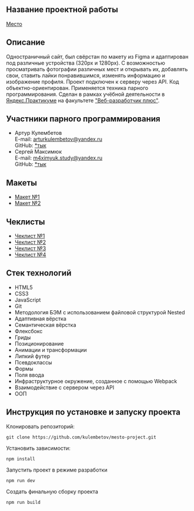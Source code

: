 ## Название проектной работы
[Место](https://kulembetov.github.io/mesto-project)

## Описание
Одностраничный сайт, был свёрстан по макету из Figma и адаптирован под различные устройства (320px и 1280px). С возможностью просматривать фотографии различных мест и открывать их, добавлять свои, ставить лайки понравившимся, изменять информацию и изображение профиля. Проект подключен к серверу через API. Код объектно-ориентирован. Применяется техника парного программирования. Сделан в рамках учёбной деятельности в [Яндекс.Практикуме](https://practicum.yandex.ru) на факультете ["Веб-разработчик плюс"](https://practicum.yandex.ru/web-plus).

## Участники парного программирования
* Артур Кулембетов
<br>E-mail: arturkulembetov@yandex.ru
<br>GitHub: [*тык](https://github.com/kulembetov)
* Сергей Максимюк
<br>E-mail: m4ximyuk.study@yandex.ru
<br>GitHub: [*тык](https://github.com/Sollert)

## Макеты
* [Макет №1](https://www.figma.com/file/2cn9N9jSkmxD84oJik7xL7/JavaScript.-Sprint-4?node-id=28212%3A269&t=ldhr9mLZiCkltFqx-0)
* [Макет №2](https://www.figma.com/file/kRVLKwYG3d1HGLvh7JFWRT/JavaScript.-Sprint-6?node-id=0%3A1)

## Чеклисты
* [Чеклист №1](https://code.s3.yandex.net/web-developer/checklists-pdf/web-plus/checklist-3.pdf)
* [Чеклист №2](https://code.s3.yandex.net/web-developer/checklists-pdf/web-plus/checklist-8.pdf)
* [Чеклист №3](https://code.s3.yandex.net/web-developer/checklists-pdf/web-plus/checklist-9.pdf)
* [Чеклист №4](https://code.s3.yandex.net/web-developer/checklists-pdf/web-plus/checklist-10.pdf)

## Стек технологий
* HTML5
* CSS3
* JavaScript
* Git
* Методология БЭМ с использованием файловой структурой Nested
* Адаптивная вёрстка
* Семантическая вёрстка
* Флексбокс
* Гриды
* Позиционирование
* Анимации и трансформации
* Липкий футер
* Псевдоклассы
* Формы
* Поля ввода
* Инфраструктурное окружение, созданное с помощью Webpack
* Взаимодействие с сервером через API
* ООП

## Инструкция по установке и запуску проекта

Клонировать репозиторий:

```
git clone https://github.com/kulembetov/mesto-project.git
```

Установить зависимости:

```
npm install
```

Запустить проект в режиме разработки

```
npm run dev
```

Создать финальную сборку проекта

```
npm run build
```
